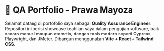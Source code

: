 # 🧪 QA Portfolio - Prawa Mayoza

Selamat datang di portofolio saya sebagai **Quality Assurance Engineer**. Repositori ini berisi showcase keahlian saya dalam pengujian software, baik secara manual maupun otomatis, dengan tools modern seperti Cypress, Playwright, dan JMeter. Dibangun menggunakan **Vite + React + Tailwind CSS**.